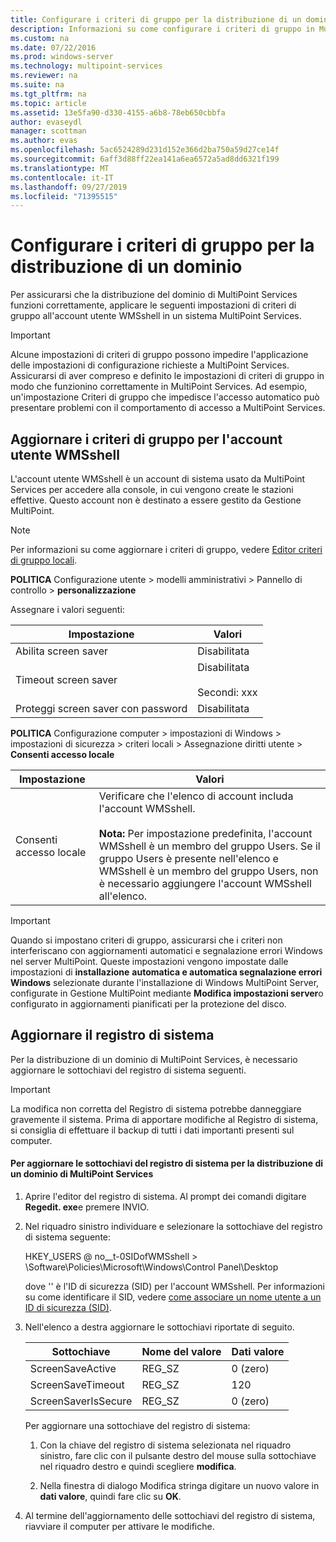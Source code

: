 ```yaml
---
title: Configurare i criteri di gruppo per la distribuzione di un dominio
description: Informazioni su come configurare i criteri di gruppo in MultiPoint Services
ms.custom: na
ms.date: 07/22/2016
ms.prod: windows-server
ms.technology: multipoint-services
ms.reviewer: na
ms.suite: na
ms.tgt_pltfrm: na
ms.topic: article
ms.assetid: 13e5fa90-d330-4155-a6b8-78eb650cbbfa
author: evaseydl
manager: scottman
ms.author: evas
ms.openlocfilehash: 5ac6524289d231d152e366d2ba750a59d27ce14f
ms.sourcegitcommit: 6aff3d88ff22ea141a6ea6572a5ad8dd6321f199
ms.translationtype: MT
ms.contentlocale: it-IT
ms.lasthandoff: 09/27/2019
ms.locfileid: "71395515"
---
```

# <a name="configure-group-policies-for-a-domain-deployment"></a>Configurare i criteri di gruppo per la distribuzione di un dominio
Per assicurarsi che la distribuzione del dominio di MultiPoint Services funzioni correttamente, applicare le seguenti impostazioni di criteri di gruppo all'account utente WMSshell in un sistema MultiPoint Services.  
  
> [!IMPORTANT]  
> Alcune impostazioni di criteri di gruppo possono impedire l'applicazione delle impostazioni di configurazione richieste a MultiPoint Services. Assicurarsi di aver compreso e definito le impostazioni di criteri di gruppo in modo che funzionino correttamente in MultiPoint Services. Ad esempio, un'impostazione Criteri di gruppo che impedisce l'accesso automatico può presentare problemi con il comportamento di accesso a MultiPoint Services.  
  
## <a name="update-group-policies-for-the-wmsshell-user-account"></a>Aggiornare i criteri di gruppo per l'account utente WMSshell 
L'account utente WMSshell è un account di sistema usato da MultiPoint Services per accedere alla console, in cui vengono create le stazioni effettive. Questo account non è destinato a essere gestito da Gestione MultiPoint.
  
> [!NOTE]  
> Per informazioni su come aggiornare i criteri di gruppo, vedere [Editor criteri di gruppo locali](https://technet.microsoft.com/library/dn265982.aspx).  
  
**POLITICA** Configurazione utente > modelli amministrativi > Pannello di controllo > **personalizzazione**  
  
Assegnare i valori seguenti:  
  
|Impostazione|Valori|  
|-----------|----------|  
|Abilita screen saver|Disabilitata|  
|Timeout screen saver|Disabilitata<br /><br />Secondi: xxx|  
|Proteggi screen saver con password|Disabilitata|  
  
**POLITICA** Configurazione computer > impostazioni di Windows > impostazioni di sicurezza > criteri locali > Assegnazione diritti utente > **Consenti accesso locale**  
  
|Impostazione|Valori|  
|-----------|----------|  
|Consenti accesso locale|Verificare che l'elenco di account includa l'account WMSshell.<br /><br />**Nota:** Per impostazione predefinita, l'account WMSshell è un membro del gruppo Users. Se il gruppo Users è presente nell'elenco e WMSshell è un membro del gruppo Users, non è necessario aggiungere l'account WMSshell all'elenco.|  
  
> [!IMPORTANT]  
> Quando si impostano criteri di gruppo, assicurarsi che i criteri non interferiscano con aggiornamenti automatici e segnalazione errori Windows nel server MultiPoint. Queste impostazioni vengono impostate dalle impostazioni di **installazione** **automatica e automatica segnalazione errori Windows** selezionate durante l'installazione di Windows MultiPoint Server, configurate in Gestione MultiPoint mediante **Modifica impostazioni server**o configurato in aggiornamenti pianificati per la protezione del disco.  
  
## <a name="update-the-registry"></a>Aggiornare il registro di sistema  
Per la distribuzione di un dominio di MultiPoint Services, è necessario aggiornare le sottochiavi del registro di sistema seguenti.  
  
> [!IMPORTANT]  
> La modifica non corretta del Registro di sistema potrebbe danneggiare gravemente il sistema. Prima di apportare modifiche al Registro di sistema, si consiglia di effettuare il backup di tutti i dati importanti presenti sul computer.  
  
#### <a name="to-update-registry-subkeys-for-a-domain-deployment-of-multipoint-services"></a>Per aggiornare le sottochiavi del registro di sistema per la distribuzione di un dominio di MultiPoint Services  
  
1.  Aprire l'editor del registro di sistema. Al prompt dei comandi digitare **Regedit. exe**e premere INVIO.  
  
2.  Nel riquadro sinistro individuare e selezionare la sottochiave del registro di sistema seguente:  
  
    HKEY_USERS @ no__t-0SIDofWMSshell > \Software\Policies\Microsoft\Windows\Control Panel\Desktop  
  
    dove '<SIDofWMSshell>' è l'ID di sicurezza (SID) per l'account WMSshell. Per informazioni su come identificare il SID, vedere [come associare un nome utente a un ID di sicurezza (SID)](https://support.microsoft.com/kb/154599).  
  
3.  Nell'elenco a destra aggiornare le sottochiavi riportate di seguito.  
  
    |Sottochiave|Nome del valore|Dati valore|  
    |----------|--------------|--------------|  
    |ScreenSaveActive|REG_SZ|0 (zero)|  
    |ScreenSaveTimeout|REG_SZ|120|  
    |ScreenSaverIsSecure|REG_SZ|0 (zero)|  
  
    Per aggiornare una sottochiave del registro di sistema:  
  
    1.  Con la chiave del registro di sistema selezionata nel riquadro sinistro, fare clic con il pulsante destro del mouse sulla sottochiave nel riquadro destro e quindi scegliere **modifica**.  
  
    2.  Nella finestra di dialogo Modifica stringa digitare un nuovo valore in **dati valore**, quindi fare clic su **OK**.  
  
4.  Al termine dell'aggiornamento delle sottochiavi del registro di sistema, riavviare il computer per attivare le modifiche. 
